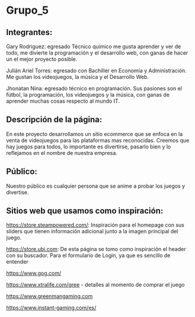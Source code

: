 # Grupo_5

## Integrantes: 

Gary Rodriguez: egresado Técnico químico me gusta aprender y ver de todo, me divierte la programación y el desarrollo web, con ganas de hacer un el mejor proyecto posible.

Julián Ariel Torres: egresado con Bachiller en Economía y Administración. Me gustan los videojuegos, la música y el Desarrollo Web.

Jhonatan Nina: egresado técnico en programación. Sus pasiones son 
el fútbol, la programación, los videojuegos y la música, con ganas de aprender muchas cosas respecto al mundo IT.

## Descripción de la página:

En este proyecto desarrollamos un sitio ecommerce que se enfoca en la venta de videojuegos para las plataformas mas reconocidas. Creemos que hay juegos para todos, lo importante es divertirse, pasarlo bien y lo reflejamos en el nombre de nuestra empresa.


## Público:

Nuestro público es cualquier persona que se anime a probar los juegos y divertise.

## Sitios web que usamos como inspiración:

https://store.steampowered.com/: Inspiración para el homepage con sus sliders que tienen información adicional junto a la imagen principal del juego.

https://store.ubi.com: De esta página se tomo como inspiración el header con su buscador. 
Para el formulario de Login, ya que es sencillo de entender

https://www.gog.com/

https://www.xtralife.com/gree - detalles al momento de comprar el juego

https://www.greenmangaming.com

https://www.instant-gaming.com/es/ 
